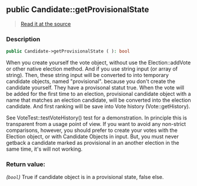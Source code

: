 ## public Candidate::getProvisionalState

> [Read it at the source](https://github.com/julien-boudry/Condorcet/blob/master/src/Candidate.php#L144)

### Description    

```php
public Candidate->getProvisionalState ( ): bool
```

When you create yourself the vote object, without use the Election::addVote or other native election method. And if you use string input (or array of string).
Then, these string input will be converted to into temporary candidate objects, named "provisional". because you don't create the candidate yourself. They have a provisonal statut true.
When the vote will be added for the first time to an election, provisional candidate object with a name that matches an election candidate, will be converted into the election candidate. And first ranking will be save into Vote history (Vote::getHistory).

See VoteTest::testVoteHistory() test for a demonstration. In principle this is transparent from a usage point of view. If you want to avoid any non-strict comparisons, however, you should prefer to create your votes with the Election object, or with Candidate Objects in input. But, you must never getback a candidate marked as provisional in an another election in the same time, it's will not working.
    

### Return value:   

*(`bool`)* True if candidate object is in a provisional state, false else.


